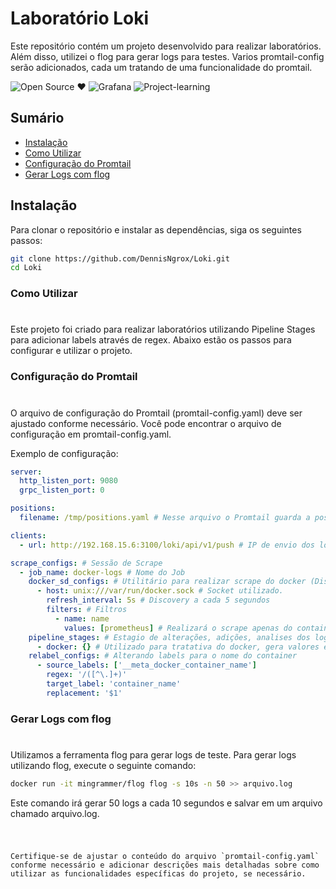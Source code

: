 # Laboratório Loki

Este repositório contém um projeto desenvolvido para realizar laboratórios. Além disso, utilizei o flog para gerar logs para testes.
Varios promtail-config serão adicionados, cada um tratando de uma funcionalidade do promtail.
<p></p>

 ![Open Source ❤️](https://img.shields.io/badge/Open%20Source-blue) ![Grafana](https://img.shields.io/badge/Grafana%20Loki-orange) ![Project-learning](https://img.shields.io/badge/Learning%20Project-green)

## Sumário

- [Instalação](#instalação)
- [Como Utilizar](#como-utilizar)
- [Configuração do Promtail](#configuração-do-promtail)
- [Gerar Logs com flog](#gerar-logs-com-flog)


## Instalação

Para clonar o repositório e instalar as dependências, siga os seguintes passos:

```bash
git clone https://github.com/DennisNgrox/Loki.git
cd Loki
````

<h3>Como Utilizar</h3>
<h1></h1>
Este projeto foi criado para realizar laboratórios utilizando Pipeline Stages para adicionar labels através de regex. Abaixo estão os passos para configurar e utilizar o projeto.

<h3>Configuração do Promtail</h3>
<h1></h1>
O arquivo de configuração do Promtail (promtail-config.yaml) deve ser ajustado conforme necessário. Você pode encontrar o arquivo de configuração em promtail-config.yaml.

Exemplo de configuração:
```yaml
server:
  http_listen_port: 9080
  grpc_listen_port: 0

positions:
  filename: /tmp/positions.yaml # Nesse arquivo o Promtail guarda a posição que o promtail parou na leitura dos arquivos de log.

clients:
  - url: http://192.168.15.6:3100/loki/api/v1/push # IP de envio dos logs para o backend Loki

scrape_configs: # Sessão de Scrape
  - job_name: docker-logs # Nome do Job
    docker_sd_configs: # Utilitário para realizar scrape do docker (Discovery)
      - host: unix:///var/run/docker.sock # Socket utilizado.
        refresh_interval: 5s # Discovery a cada 5 segundos
        filters: # Filtros
          - name: name
            values: [prometheus] # Realizará o scrape apenas do container com nome "prometheus"
    pipeline_stages: # Estagio de alterações, adições, analises dos logs.
      - docker: {} # Utilizado para tratativa do docker, gera valores em especifico como logs, stream (stdout ou stderror) e timestamp
    relabel_configs: # Alterando labels para o nome do container
      - source_labels: ['__meta_docker_container_name'] 
        regex: '/([^\.]+)'
        target_label: 'container_name'
        replacement: '$1'

```

<h3>Gerar Logs com flog</h3>
<h1></h1>
Utilizamos a ferramenta flog para gerar logs de teste. Para gerar logs utilizando flog, execute o seguinte comando:

```bash
docker run -it mingrammer/flog flog -s 10s -n 50 >> arquivo.log
```

Este comando irá gerar 50 logs a cada 10 segundos e salvar em um arquivo chamado arquivo.log.

<h1></h1>

```code

Certifique-se de ajustar o conteúdo do arquivo `promtail-config.yaml` conforme necessário e adicionar descrições mais detalhadas sobre como utilizar as funcionalidades específicas do projeto, se necessário.
```
